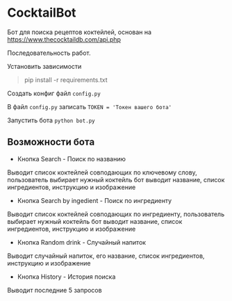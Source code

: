 # CocktailBot
Бот для поиска рецептов коктейлей, основан на https://www.thecocktaildb.com/api.php

Последовательность работ.

Установить зависимости
> pip install -r requirements.txt

Создать конфиг файл `config.py`

В файл `config.py` записать `TOKEN = 'Токен вашего бота'`

Запустить бота `python bot.py`

## Возможности бота

- Кнопка Search - Поиск по названию 

Выводит список коктейлей совподающих по ключевому слову, пользователь выбирает нужный коктейль
бот выводит название, список ингредиентов, инструкцию и изображение

- Кнопка Search by ingedient - Поиск по ингредиенту 

Выводит список коктейлей совподающих по ингредиенту, пользователь выбирает нужный коктейль
бот выводит название, список ингредиентов, инструкцию и изображение

- Кнопка Random drink - Случайный напиток

Выводит случайный напиток, его название, список ингредиентов, инструкцию и изображение

- Кнопка History - История поиска

Выводит последние 5 запросов
